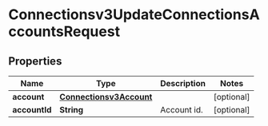 

# Connectionsv3UpdateConnectionsAccountsRequest


## Properties

| Name | Type | Description | Notes |
|------------ | ------------- | ------------- | -------------|
|**account** | [**Connectionsv3Account**](Connectionsv3Account.md) |  |  [optional] |
|**accountId** | **String** | Account id. |  [optional] |



